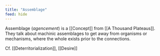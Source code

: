 ```yaml
---
title: "Assemblage"
feed: hide
---
```


Assemblage (_agencement_) is a [[Concept]] from [[A Thousand Plateaus]]. They talk about machinic assemblages to get away from organisms or mechanisms, where the whole exists prior to the connections. 

Cf. [[Deterritorialization]], [[Desire]]